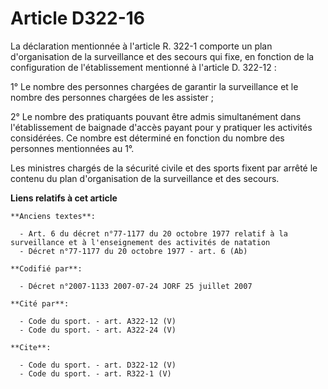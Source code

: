 # Article D322-16

La déclaration mentionnée à l'article R. 322-1 comporte un plan d'organisation de la surveillance et des secours qui fixe, en
fonction de la configuration de l'établissement mentionné à l'article D. 322-12 :

1° Le nombre des personnes chargées de garantir la surveillance et le nombre des personnes chargées de les assister ;

2° Le nombre des pratiquants pouvant être admis simultanément dans l'établissement de baignade d'accès payant pour y
pratiquer les activités considérées. Ce nombre est déterminé en fonction du nombre des personnes mentionnées au 1°.

Les ministres chargés de la sécurité civile et des sports fixent par arrêté le contenu du plan d'organisation de la
surveillance et des secours.

**Liens relatifs à cet article**

	**Anciens textes**:

	  - Art. 6 du décret n°77-1177 du 20 octobre 1977 relatif à la surveillance et à l'enseignement des activités de natation
	  - Décret n°77-1177 du 20 octobre 1977 - art. 6 (Ab)

	**Codifié par**:

	  - Décret n°2007-1133 2007-07-24 JORF 25 juillet 2007

	**Cité par**:

	  - Code du sport. - art. A322-12 (V)
	  - Code du sport. - art. A322-24 (V)

	**Cite**:

	  - Code du sport. - art. D322-12 (V)
	  - Code du sport. - art. R322-1 (V)
